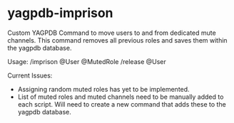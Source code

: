 # yagpdb-imprison

Custom YAGPDB Command to move users to and from dedicated mute channels. This command removes all previous roles and saves them within the yagpdb database.


Usage:
  /imprison @User @MutedRole
  /release @User


Current Issues:
  * Assigning random muted roles has yet to be implemented.
  * List of muted roles and muted channels need to be manually added to each script. Will need to create a new command that adds these to the yagpdb database.
